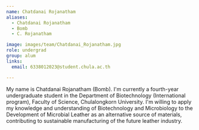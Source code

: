 ```yaml
---
name: Chatdanai Rojanatham
aliases:
  - Chatdanai Rojanatham
  - Bomb
  - C. Rojanatham

image: images/team/Chatdanai_Rojanatham.jpg
role: undergrad
group: alum
links:
  email: 6338012023@student.chula.ac.th

---
```


My name is Chatdanai Rojanatham (Bomb). I'm currently a fourth-year undergraduate student in the Department of Biotechnology (International program), Faculty of Science, Chulalongkorn University. I'm willing to apply my knowledge and understanding of Biotechnology and Microbiology to the Development of Microbial Leather as an alternative source of materials, contributing to sustainable manufacturing of the future leather industry.
